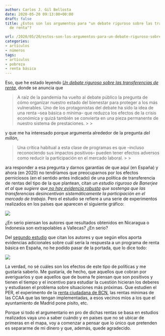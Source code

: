 ```yaml
---
author: Carlos J. Gil Bellosta
date: 2020-05-20 09:13:00+00:00
draft: false
title: ¿Estos son los argumentos para "un debate riguroso sobre las transferencias
  de renta"?

url: /2020/05/20/estos-son-los-argumentos-para-un-debate-riguroso-sobre-las-transferencias-de-renta/
categories:
- artículos
- números
tags:
- artículos
- pobreza
- renta básica
---
```





Eso, que he estado leyendo _[Un debate riguroso sobre las transferencias de renta](https://nadaesgratis.es/admin/un-debate-riguroso-sobre-las-transferencias-de-renta)_, donde se anuncia que







<blockquote>A raíz de la pandemia ha vuelto al debate público la pregunta de cómo organizar nuestro estado del bienestar para proteger a los más vulnerables. Uno de los protagonistas del debate ha sido la idea de una renta –sea básica o mínima– que reduzca los efectos de la crisis económica y quizá también se convierta en una pieza permanente de nuestro sistema de prestaciones.
>
> </blockquote>







y que me ha interesado porque argumenta alrededor de la pregunta _del millón_,







<blockquote>Una crítica habitual a esta clase de programas es que –incluso reconociendo sus impactos positivos– pueden tener efectos adversos como reducir la participación en el mercado laboral.
>
> </blockquote>







ara responder a esa pregunta y darnos garantías de que aquí (en España) y ahora (en 2020) no tendríamos que preocuparnos por los efectos perniciosos (en el sentido antes indicado) de una política de transferencia de rentas del tipo de la que plantean, citan _un estudio riguroso de Banerjee et al_ que _sugiere que[ no hay evidencia robusta](https://economics.mit.edu/files/12488) que sostenga que las transferencias desincentivan sistemáticamente la participación en el mercado de trabajo_. Pero el estudio se refiere a una serie de experimentos realizados en los países que aparecen el siguiente gráfico:





![](/wp-uploads/2020/05/estudio_transferencia_renta.png)






¿En serio piensan los autores que resultados obtenidos en Nicaragua o Indonesia son extrapolables a Vallecas? ¿En serio?







Del [segundo estudio](https://www.odi.org/sites/odi.org.uk/files/resource-documents/11316.pdf) que citan los autores y que según ellos aporta evidencias adicionales sobre cuál sería la respuesta a un programa de renta básica en España, no he podido pasar de la portada, que lo dice todo:







![](/wp-uploads/2020/05/estudio_transferencia_renta_02.jpg)








La verdad, no sé cuáles son los efectos de este tipo de políticas y me gustaría saberlo. Me gustaría, de hecho, que aquellos que cobran por averiguarlos y que aquellos que de buena fe piensan que son positivos y tienen el tiempo y el incentivo para estudiar la cuestión hicieran los deberes y estudiasen el problema sobre situaciones más próximas. Que estudien el PER, el experimento de la [renta ciudadana de BCN](https://elpais.com/economia/2019/02/09/actualidad/1549735355_258096.html), las rentas mínimas de las CCAA que las tengan implementadas, a esos vecinos míos a los que el ayuntamiento de Madrid pone pisito, etc.







Porque si todo el argumentario en pro de dichas rentas se basa en estudios realizados vaya uno a saber cuándo y en países que no sé ubicar de primeras en el mapa, voy a comenzar a pensar que lo único que pretenden es separarme de mi dinero y que, además, quede agradecido.



